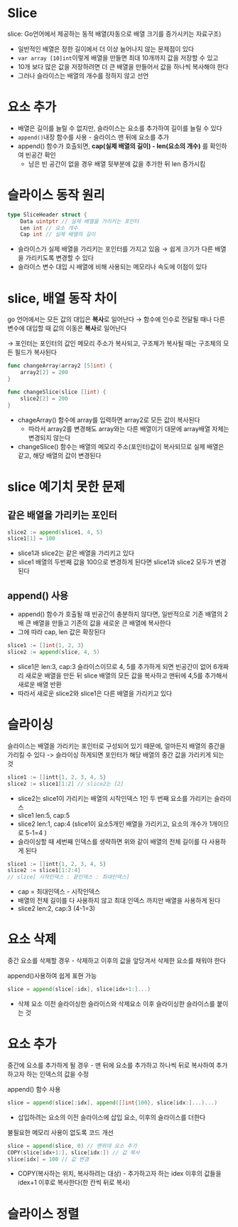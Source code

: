 # Slice

slice: Go언어에서 제공하는 동적 배열(자동으로 배열 크기를 증가시키는 자료구조)

- 일반적인 배열은 정한 길이에서 더 이상 늘어나지 않는 문제점이 있다
- `var array [10]int`이렇게 배열을 만들면 최대 10개까지 값을 저장할 수 있고
- 10개 보다 많은 값을 저장하려면 더 큰 배열을 만들어서 값을 하나씩 복사해야 한다
- 그러나 슬라이스는 배열의 개수를 정하지 않고 선언

# 요소 추가

- 배열은 길이를 늘릴 수 없지만, 슬라이스는 요소를 추가하여 길이를 늘릴 수 있다
- `append()`내장 함수를 사용 - 슬라이스 맨 뒤에 요소를 추가
- append() 함수가 호출되면, **cap(실제 배열의 길이) - len(요소의 개수)** 를 확인하여 빈공간 확인
    - 남은 빈 공간이 없을 경우 배열 뒷부분에 값을 추가한 뒤 len 증가시킴

# 슬라이스 동작 원리

```go
type SliceHeader struct {
	Data uintptr // 실제 배열을 가리키는 포인터
	Len int // 요소 개수
	Cap int // 실제 배열의 길이
```

- 슬라이스가 실제 배열을 가리키는 포인터를 가지고 있음 → 쉽게 크기가 다른 배열을 가리키도록 변경할 수 있다
- 슬라이스 변수 대입 시 배열에 비해 사용되는 메모리나 속도에 이점이 있다

# slice, 배열 동작 차이

go 언어에서는 모든 값의 대입은 **복사**로 일어난다 → 함수에 인수로 전달될 때나 다른 변수에 대입할 때 값의 이동은 **복사**로 일어난다

→ 포인터는 포인터의 값인 메모리 주소가 복사되고, 구조체가 복사될 때는 구조체의 모든 필드가 복사된다

```go
func changeArray(array2 [5]int) {
	array2[2] = 200
}

func changeSlice(slice []int) {
	slice2[2] = 200
}
```

- chageArray() 함수에 array를 입력하면 array2로 모든 값이 복사된다
    - 따라서 array2를 변경해도 array와는 다른 배열이기 대문에 array배열 자체는 변경되지 않는다
- changeSlice() 함수는 배열의 메모리 주소(포인터)값이 복사되므로 실제 배열은 같고, 해당 배열의 값이 변경된다

# slice 예기치 못한 문제

## 같은 배열을 가리키는 포인터
```go
slice2 := append(slice1, 4, 5)
slice1[1] = 100
```
- slice1과 slice2는 같은 배열을 가리키고 있다
- slice1 배열의 두번째 값을 100으로 변경하게 된다면 slice1과 slice2 모두가 변경된다

## append() 사용
- append() 함수가 호출될 때 빈공간이 충분하지 않다면, 일반적으로 기존 배열의 2배 큰 배열을 만들고 기존의 값을 새로운 큰 배열에 복사한다
- 그에 따라 cap, len 값은 확장된다
```go
slice1 := []int{1, 2, 3}
slice2 := append(slice, 4, 5)
```
- slice1은 len:3, cap:3 슬라이스이므로 4, 5를 추가하게 되면 빈공간이 없어 6개짜리 새로운 배열을 만든 뒤 slice 배열의 모든 값을 복사하고 맨뒤에 4,5를 추가해서 새로운 배열 반환
- 따라서 새로운 slice2와 slice1은 다른 배열을 가리키고 있다

# 슬라이싱
슬라이스는 배열을 가리키는 포인터로 구성되어 있기 때문에, 얼마든지 배열의 중간을 가리킬 수 있다 -> 슬라이싱 하게되면 포인터가 해당 배열의 중간 값을 가리키게 되는 것
```go
slice1 := []intt{1, 2, 3, 4, 5}
slice2 := slice1[1:2] // slice2는 [2]
```
- slice2는 slice1이 가리키는 배열의 시작인덱스 1인 두 번째 요소를 가리키는 슬라이스
- slice1 len:5, cap:5
- slice2 len:1, cap:4 (slice1이 요소5개인 배열을 가리키고, 요소의 개수가 1개이므로 5-1=4 )
- 슬라이싱할 때 세번째 인덱스를 생략하면 위와 같이 배열의 전체 길이를 다 사용하게 된다

```go
slice1 := []intt{1, 2, 3, 4, 5}
slice2 := slice1[1:2:4]
// slice[ 시작인덱스 : 끝인덱스 : 최대인덱스]
```
- cap = 최대인덱스 - 시작인덱스
- 배열의 전체 길이를 다 사용하지 않고 최대 인덱스 까지만 배열을 사용하게 된다
- slice2 len:2, cap:3 (4-1=3)

# 요소 삭제
중간 요소를 삭제할 경우 - 삭제하고 이후의 값을 앞당겨서 삭제한 요소를 채워야 한다

append()사용하여 쉽게 표현 가능
```go
slice = append(slice[:idx], slice[idx+1:]...)
```
- 삭제 요소 이전 슬라이싱한 슬라이스와 삭제요소 이후 슬라이싱한 슬라이스를 붙이는 것

# 요소 추가
중간에 요소를 추가하게 될 경우 - 맨 뒤에 요소를 추가하고 하나씩 뒤로 복사하여 추가하고자 하는 인덱스의 값을 수정

append() 함수 사용
```go
slice = append(slice[:idx], append([]int{100}, slice[idx:]...)...)
```
- 삽입하려는 요소의 이전 슬라이스에 삽입 요소, 이후의 슬라이스를 더한다

불필요한 메모리 사용이 없도록 코드 개선
```go
slice = append(slice, 0) // 맨위데 요소 추가
COPY(slice[idx+1:], slice[idx:]) // 값 복사
slice[idx] = 100 // 값 변경
```
- COPY(복사하는 위치, 복사하려는 대상) - 추가하고자 하는 idex 이후의 값들을 idex+1 이후로 복사한다(한 칸씩 뒤로 복사)

# 슬라이스 정렬
